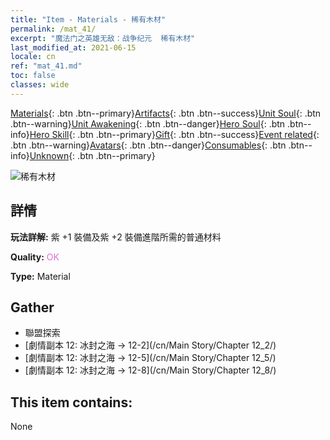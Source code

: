 ```yaml
---
title: "Item - Materials - 稀有木材"
permalink: /mat_41/
excerpt: "魔法门之英雄无敌：战争纪元  稀有木材"
last_modified_at: 2021-06-15
locale: cn
ref: "mat_41.md"
toc: false
classes: wide
---
```

 [Materials](/ItemsCN/){: .btn .btn--primary}[Artifacts](/ItemsCN/Artifacts/){: .btn .btn--success}[Unit Soul](/ItemsCN/UnitSoul/){: .btn .btn--warning}[Unit Awakening](/ItemsCN/UnitAwakening/){: .btn .btn--danger}[Hero Soul](/ItemsCN/HeroSoul/){: .btn .btn--info}[Hero Skill](/ItemsCN/HeroSkill/){: .btn .btn--primary}[Gift](/ItemsCN/Gift/){: .btn .btn--success}[Event related](/ItemsCN/Events/){: .btn .btn--warning}[Avatars](/ItemsCN/Avatars/){: .btn .btn--danger}[Consumables](/ItemsCN/Consumables/){: .btn .btn--info}[Unknown](/ItemsCN/Unknown/){: .btn .btn--primary}

 ![稀有木材](/images/t/i_cailiao_mucai2.png)

## 詳情
 **玩法詳解:** 紫 +1 裝備及紫 +2 裝備進階所需的普通材料

 **Quality:** <span style="color: #DA70D6">OK</span>

 **Type:** Material

## Gather

*    聯盟探索 
*    [劇情副本 12: 冰封之海 -> 12-2](/cn/Main Story/Chapter 12_2/) 
*    [劇情副本 12: 冰封之海 -> 12-5](/cn/Main Story/Chapter 12_5/) 
*    [劇情副本 12: 冰封之海 -> 12-8](/cn/Main Story/Chapter 12_8/) 

## This item contains:

  None

